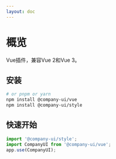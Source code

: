 ```yaml
---
layout: doc
---
```


<el-backtop></el-backtop>

# 概览

Vue插件，兼容Vue 2和Vue 3。

## 安装

```bash
# or pnpm or yarn
npm install @company-ui/vue
npm install @company-ui/style
```

## 快速开始

```ts
import '@company-ui/style';
import CompanyUI from '@company-ui/vue';
app.use(CompanyUI);
```

